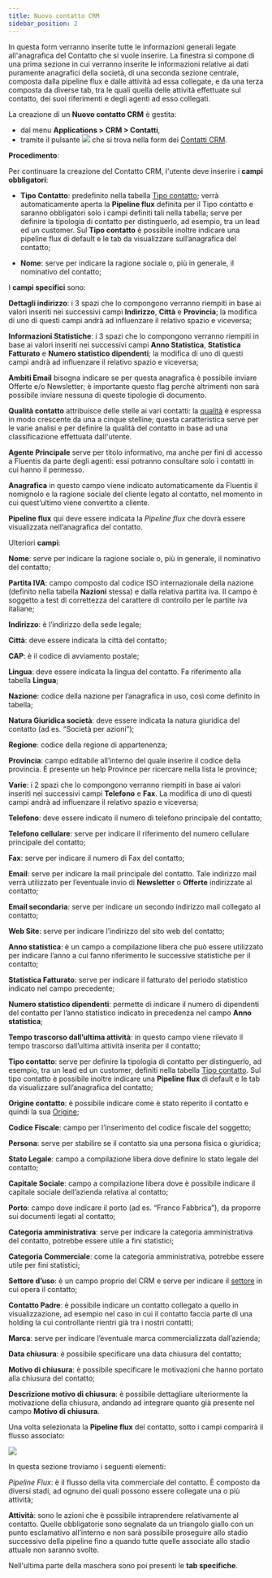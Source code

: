 ```yaml
---
title: Nuovo contatto CRM
sidebar_position: 2
---
```


In questa form verranno inserite tutte le informazioni generali legate all'anagrafica del Contatto che si vuole inserire. La finestra si compone di una prima sezione in cui verranno inserite le informazioni relative ai dati puramente anagrafici della società, di una seconda sezione centrale, composta dalla pipeline flux e dalle attività ad essa collegate, e da una terza composta da diverse tab, tra le quali quella delle attività effettuate sul contatto, dei suoi riferimenti e degli agenti ad esso collegati.

La creazione di un **Nuovo contatto CRM** è gestita:
- dal menu **Applications > CRM > Contatti**, 
- tramite il pulsante ![](/img/neutral/common/new.png) che si trova nella form dei [Contatti CRM](/docs/crm/contacts/search-contacts).

**Procedimento**:

Per continuare la creazione del Contatto CRM, l'utente deve inserire i **campi obbligatori**:

- **Tipo Contatto**: predefinito nella tabella [Tipo contatto](/docs/configurations/tables/crm/contacts/contact-type); verrà automaticamente aperta la **Pipeline flux** definita per il Tipo contatto e saranno obbligatori solo i campi definiti tali nella tabella; serve per definire la tipologia di contatto per distinguerlo, ad esempio, tra un lead ed un customer. Sul **Tipo contatto** è possibile inoltre indicare una pipeline flux di default e le tab da visualizzare sull’anagrafica del contatto;

- **Nome**: serve per indicare la ragione sociale o, più in generale, il nominativo del contatto;

I **campi specifici** sono:

**Dettagli indirizzo**: i 3 spazi che lo compongono verranno riempiti in base ai valori inseriti nei successivi campi **Indirizzo**, **Città** e **Provincia**; la modifica di uno di questi campi andrà ad influenzare il relativo spazio e viceversa;

**Informazioni Statistiche**: i 3 spazi che lo compongono verranno riempiti in base ai valori inseriti nei successivi campi **Anno Statistica**, **Statistica Fatturato** e **Numero statistico dipendenti**; la modifica di uno di questi campi andrà ad influenzare il relativo spazio e viceversa;

**Ambiti Email** bisogna indicare se per questa anagrafica è possibile inviare Offerte e/o Newsletter; è importante questo flag perchè altrimenti non sarà possibile inviare nessuna di queste tipologie di documento.

**Qualità contatto** attribuisce delle stelle ai vari contatti: la [qualità](/docs/configurations/tables/crm/contacts/contact-quality) è espressa in modo crescente da una a cinque stelline; questa caratteristica serve per le varie analisi e per definire la qualità del contatto in base ad una classificazione effettuata dall'utente.

**Agente Principale** serve per titolo informativo, ma anche per fini di accesso a Fluentis da parte degli agenti: essi potranno consultare solo i contatti in cui hanno il permesso. 

**Anagrafica** in questo campo viene indicato automaticamente da Fluentis il nomignolo e la ragione sociale del cliente legato al contatto, nel momento in cui quest’ultimo viene convertito a cliente.

**Pipeline flux** qui deve essere indicata la *Pipeline flux* che dovrà essere visualizzata nell’anagrafica del contatto.

Ulteriori **campi**:

**Nome**: serve per indicare la ragione sociale o, più in generale, il nominativo del contatto;

**Partita IVA**: campo composto dal codice ISO internazionale della nazione (definito nella tabella 
**Nazioni** stessa) e dalla relativa partita iva. Il campo è soggetto a test di correttezza del carattere di controllo per le partite iva italiane;

**Indirizzo**: è l’indirizzo della sede legale;

**Città**: deve essere indicata la città del contatto;

**CAP**: è il codice di avviamento postale; 

**Lingua**: deve essere indicata la lingua del contatto. Fa riferimento alla tabella **Lingua**;

**Nazione**: codice della nazione per l’anagrafica in uso, così come definito in tabella;

**Natura Giuridica società**: deve essere indicata la natura giuridica del contatto (ad es. “Società per azioni”);

**Regione**: codice della regione di appartenenza;

**Provincia**: campo editabile all’interno del quale inserire il codice della provincia. È presente un help Province per ricercare nella lista le province;

**Varie**: i 2 spazi che lo compongono verranno riempiti in base ai valori inseriti nei successivi campi **Telefono** e **Fax**. La modifica di uno di questi campi andrà ad influenzare il relativo spazio e viceversa;

**Telefono**: deve essere indicato il numero di telefono principale del contatto;

**Telefono cellulare**: serve per indicare il riferimento del numero cellulare principale del contatto;

**Fax**: serve per indicare il numero di Fax del contatto;

**Email**: serve per indicare la mail principale del contatto. Tale indirizzo mail verrà utilizzato per l’eventuale invio di **Newsletter** o **Offerte** indirizzate al contatto;

**Email secondaria**: serve per indicare un secondo indirizzo mail collegato al contatto;

**Web Site**: serve per indicare l’indirizzo del sito web del contatto;

**Anno statistica**: è un campo a compilazione libera che può essere utilizzato per indicare l’anno a cui fanno riferimento le successive statistiche per il contatto;

**Statistica Fatturato**: serve per indicare il fatturato del periodo statistico indicato nel campo precedente;

**Numero statistico dipendenti**: permette di indicare il numero di dipendenti del contatto per l’anno statistico indicato in precedenza nel campo **Anno statistica**;

**Tempo trascorso dall’ultima attività**: in questo campo viene rilevato il tempo trascorso dall’ultima attività inserita per il contatto;

**Tipo contatto**: serve per definire la tipologia di contatto per distinguerlo, ad esempio, tra un lead ed un customer, definiti nella tabella [Tipo contatto](/docs/configurations/tables/crm/contacts/contact-type). Sul tipo contatto è possibile inoltre indicare una **Pipeline flux** di default e le tab da visualizzare sull’anagrafica del contatto;

**Origine contatto**: è possibile indicare come è stato reperito il contatto e quindi la sua [Origine](/docs/configurations/tables/crm/contacts/contact-origin);

**Codice Fiscale**: campo per l’inserimento del codice fiscale del soggetto;

**Persona**: serve per stabilire se il contatto sia una persona fisica o giuridica;

**Stato Legale**: campo a compilazione libera dove definire lo stato legale del contatto;

**Capitale Sociale**: campo a compilazione libera dove è possibile indicare il capitale sociale dell’azienda relativa al contatto;

**Porto**: campo dove indicare il porto (ad es. “Franco Fabbrica”), da proporre sui documenti legati al contatto;

**Categoria amministrativa**: serve per indicare la categoria amministrativa del contatto, potrebbe essere utile a fini statistici;

**Categoria Commerciale**: come la categoria amministrativa, potrebbe essere utile per fini statistici;

**Settore d’uso**: è un campo proprio del CRM e serve per indicare il [settore](/docs/configurations/tables/crm/contacts/sector-use) in cui opera il contatto;

**Contatto Padre**: è possibile indicare un contatto collegato a quello in visualizzazione, ad esempio nel caso in cui il contatto faccia parte di una holding la cui controllante rientri già tra i nostri contatti;

**Marca**: serve per indicare l’eventuale marca commercializzata dall’azienda;

**Data chiusura**: è possibile specificare una data chiusura del contatto;

**Motivo di chiusura**: è possibile specificare le motivazioni che hanno portato alla chiusura del contatto;

**Descrizione motivo di chiusura**: è possibile dettagliare ulteriormente la motivazione della chiusura, andando ad integrare quanto già presente nel campo **Motivo di chiusura**.



Una volta selezionata la **Pipeline flux** del contatto, sotto i campi comparirà il flusso associato:

![](/img/it-it/applications/crm/contacts/contacts-flux.png)

In questa sezione troviamo i seguenti elementi:

*Pipeline Flux*: è il flusso della vita commerciale del contatto. È composto da diversi stadi, ad ognuno dei quali possono essere collegate una o più attività;

**Attività**: sono le azioni che è possibile intraprendere relativamente al contatto. Quelle obbligatorie sono segnalate da un   triangolo giallo con un punto esclamativo all’interno e non sarà possibile proseguire allo stadio successivo della pipeline fino a quando tutte quelle associate allo stadio attuale non saranno svolte.

Nell'ultima parte della maschera sono poi presenti le **tab specifiche**.
